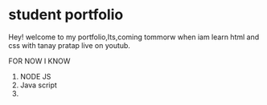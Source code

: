 # student portfolio

Hey! welcome to my portfolio,Its,coming tommorw when iam learn html and css with tanay pratap live on youtub.

FOR NOW I KNOW

1. NODE JS
1. Java script
1.

